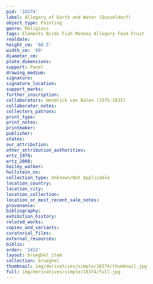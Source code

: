 ```yaml
---
pid: '18374'
label: Allegory of Earth and Water (Dusseldorf)
object_type: Painting
genre: Religious
tags: Elements Birds Fish Monkey Allegory Food Fruit
realdate: 
height_cm: '60.5'
width_cm: '89'
diameter_cm: 
plate_dimensions: 
support: Panel
drawing_medium: 
signature: 
signature_location: 
support_marks: 
further_inscription: 
collaborators: Hendrick van Balen (1575-1632)
collaborator_notes: 
collectors_patrons: 
print_type: 
print_notes: 
printmaker: 
publisher: 
states: 
our_attribution: 
other_attribution_authorities: 
ertz_1979: 
ertz_2008: 
bailey_walker: 
hollstein_no: 
collection_type: Unknown/Not Applicable
location_country: 
location_city: 
location_collection: 
location_or_most_recent_sale_notes: 
provenance: 
bibliography: 
exhibition_history: 
related_works: 
copies_and_variants: 
curatorial_files: 
external_resources: 
biblio: 
order: '1412'
layout: brueghel_item
collection: brueghel
thumbnail: img/derivatives/simple/18374/thumbnail.jpg
full: img/derivatives/simple/18374/full.jpg
---
```

